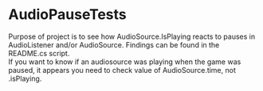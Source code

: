 # AudioPauseTests

Purpose of project is to see how AudioSource.IsPlaying reacts to pauses in AudioListener and/or AudioSource.  Findings can be found in the README.cs script.    
If you want to know if an audiosource was playing when the game was paused, it appears you need to check value of AudioSource.time, not .isPlaying.
